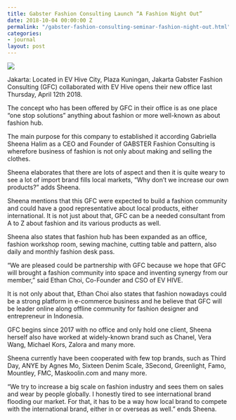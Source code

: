 ```yaml
---
title: Gabster Fashion Consulting Launch “A Fashion Night Out”
date: 2018-10-04 00:00:00 Z
permalink: "/gabster-fashion-consulting-seminar-fashion-night-out.html"
categories:
- journal
layout: post
---
```


<img src="{{ site.baseurl }}/images/gabster-fashion-consulting-ev-hive-seminar.jpg" class="img-fluid" />

Jakarta: Located in EV Hive City, Plaza Kuningan, Jakarta Gabster Fashion Consulting (GFC) collaborated with EV Hive opens their new office last Thursday, April 12th 2018.

The concept who has been offered by GFC in their office is as one place “one stop solutions” anything about fashion or more well-known as about fashion hub.

The main purpose for this company to established it according Gabriella Sheena Halim as a CEO and Founder of GABSTER Fashion Consulting is wherefore business of fashion is not only about making and selling the clothes.

Sheena elaborates that there are lots of aspect and then it is quite weary to see a lot of import brand fills local markets, “Why don’t we increase our own products?” adds Sheena.

Sheena mentions that this GFC were expected to build a fashion community and could have a good representative about local products, either international. It is not just about that, GFC can be a needed consultant from A to Z about fashion and its various products as well.

Sheena also states that fashion hub has been expanded as an office, fashion workshop room, sewing machine, cutting table and pattern, also daily and monthly fashion desk pass.

“We are pleased could be partnership with GFC because we hope that GFC will brought a fashion community into space and inventing synergy from our member,” said Ethan Choi, Co-Founder and CSO of EV HIVE.

It is not only about that, Ethan Choi also states that fashion nowadays could be a strong platform in e-commerce business and he believe that GFC will be leader online along offline community for fashion designer and entrepreneur in Indonesia.

GFC begins since 2017 with no office and only hold one client, Sheena herself also have worked at widely-known brand such as Chanel, Vera Wang, Michael Kors, Zalora and many more.

Sheena currently have been cooperated with few top brands, such as Third Day, ANYE by Agnes Mo, Sixteen Denim Scale, 3Second, Greenlight, Famo, Mountley, FMC, Maskoolin.com and many more.

“We try to increase a big scale on fashion industry and sees them on sales and wear by people globally. I honestly tired to see international brand flooding our market. For that, it has to be a way how local brand to compete with the international brand, either in or overseas as well.” ends Sheena.
